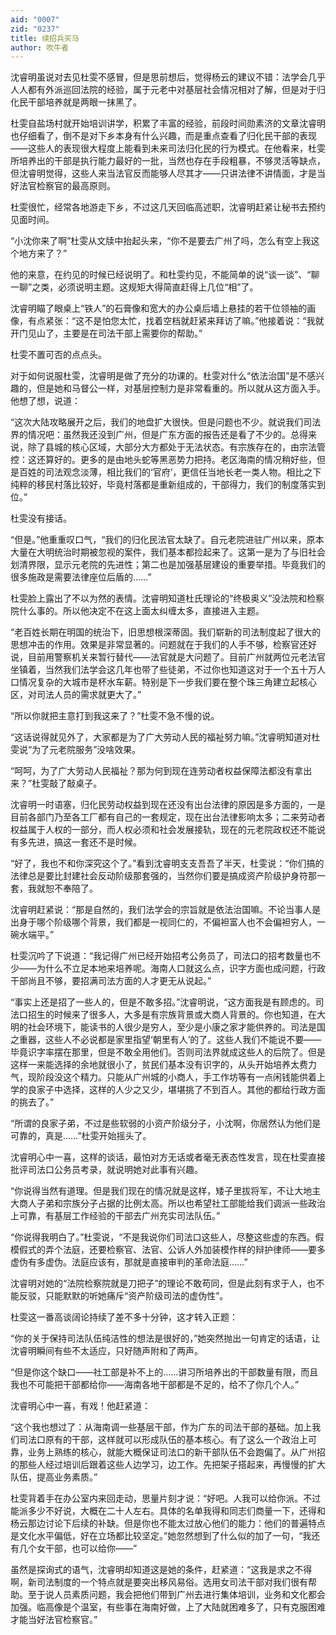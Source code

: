 ```yaml
---
aid: "0007"
zid: "0237"
title: 续招兵买马
author: 吹牛者
---
```


沈睿明虽说对去见杜雯不感冒，但是思前想后，觉得杨云的建议不错：法学会几乎人人都有外派巡回法院的经验，属于元老中对基层社会情况相对了解，但是对于归化民干部培养就是两眼一抹黑了。

杜雯自盐场村就开始培训讲学，积累了丰富的经验，前段时间勋素济的文章沈睿明也仔细看了，倒不是对下乡本身有什么兴趣，而是重点查看了归化民干部的表现――这些人的表现很大程度上能看到未来司法归化民的行为模式。在他看来，杜雯所培养出的干部是执行能力最好的一批，当然也存在手段粗暴，不够灵活等缺点，但沈睿明觉得，这些人来当法官反而能够人尽其才――只讲法律不讲情面，才是当好法官检察官的最高原则。

杜雯很忙，经常各地游走下乡，不过这几天回临高述职，沈睿明赶紧让秘书去预约见面时间。

“小沈你来了啊”杜雯从文牍中抬起头来，“你不是要去广州了吗，怎么有空上我这个地方来了？”

他的来意，在约见的时候已经说明了。和杜雯约见，不能简单的说“谈一谈”、“聊一聊”之类，必须说明主题。这规矩大得简直赶得上几位“相”了。

沈睿明瞄了眼桌上“铁人”的石膏像和宽大的办公桌后墙上悬挂的若干位领袖的画像，有点紧张：“这不是怕您太忙，找着空档就赶紧来拜访了嘛。”他接着说：“我就开门见山了，主要是在司法干部上需要你的帮助。”

杜雯不置可否的点点头。

对于如何说服杜雯，沈睿明是做了充分的功课的。杜雯对什么“依法治国”是不感兴趣的，但是她和马督公一样，对基层控制力是非常看重的。所以就从这方面入手。他想了想，说道：

“这次大陆攻略展开之后，我们的地盘扩大很快。但是问题也不少。就说我们司法界的情况吧：虽然我还没到广州，但是广东方面的报告还是看了不少的。总得来说，除了县城的核心区域，大部分大方都处于无法状态。有宗族存在的，由宗法管控：这还算好的。更多的是由地头蛇等黑恶势力把持。老区海南的情况稍好些，但是百姓的司法观念淡薄，相比我们的‘官府’，更信任当地长老一类人物。相比之下纯粹的移民村落比较好，毕竟村落都是重新组成的，干部得力，我们的制度落实到位。”

杜雯没有接话。

“但是。”他重重叹口气，“我们的归化民法官太缺了。自元老院进驻广州以来，原本大量在大明统治时期被忽视的案件，我们基本都捡起来了。这第一是为了与旧社会划清界限，显示元老院的先进性；第二也是加强基层建设的重要举措。毕竟我们的很多施政是需要法律座位后盾的……”

杜雯脸上露出了不以为然的表情。沈睿明知道杜氏理论的“终极奥义”没法院和检察院什么事的。所以他决定不在这上面太纠缠太多，直接进入主题。

“老百姓长期在明国的统治下，旧思想根深蒂固。我们崭新的司法制度起了很大的思想冲击的作用。效果是非常显著的。问题就在于我们的人手不够，检察官还好说，目前用警察机关来暂行替代――法官就是大问题了。目前广州就两位元老法官坐镇着，当然我们法学会这几年也带了些徒弟，不过你也知道这对于一个五十万人口情况复杂的大城市是杯水车薪。特别是下一步我们要在整个珠三角建立起核心区，对司法人员的需求就更大了。”

“所以你就把主意打到我这来了？”杜雯不急不慢的说。

“这话说得就见外了，大家都是为了广大劳动人民的福祉努力嘛。”沈睿明知道对杜雯说“为了元老院服务”没啥效果。

“呵呵，为了广大劳动人民福祉？那为何到现在连劳动者权益保障法都没有拿出来？”杜雯敲了敲桌子。

沈睿明一时语塞，归化民劳动权益到现在还没有出台法律的原因是多方面的，一是目前各部门乃至各工厂都有自己的一套规定，现在出台法律影响太多；二来劳动者权益属于人权的一部分，而人权必须和社会发展接轨，现在的元老院政权还不能说有多先进，搞这一套还不是时候。

“好了，我也不和你深究这个了。”看到沈睿明支支吾吾了半天，杜雯说：“你们搞的法律总是要比封建社会反动阶级那套强的，当然你们要是搞成资产阶级护身符那一套，我就恕不奉陪了。

沈睿明赶紧说：“那是自然的，我们法学会的宗旨就是依法治国嘛。不论当事人是出身于哪个阶级哪个背景，我们都是一视同仁的，不偏袒富人也不会偏袒穷人，一碗水端平。”

杜雯沉吟了下说道：“我记得广州已经开始招考公务员了，司法口的招考数量也不少――为什么不立足本地来培养呢。海南人口就这么点，识字方面也成问题，行政干部尚且不够，要招满司法方面的人才更无从说起。”

“事实上还是招了一些人的，但是不敢多招。”沈睿明说，“这方面我是有顾虑的。司法口招生的时候来了很多人，大多是有宗族背景或大商人背景的。你也知道，在大明的社会环境下，能读书的人很少是穷人，至少是小康之家才能供养的。司法是国之重器，这些人不必说都是家里指望‘朝里有人’的了。这些人我们不能说不要――毕竟识字率摆在那里，但是不敢全用他们。否则司法界就成这些人的后院了。但是这样一来能选择的余地就很小了，贫民们基本没有识字的，从头开始培养太费力气，现阶段没这个精力。只能从广州城的小商人，手工作坊等有一点闲钱能供着上学的良家子中选择，这样的人少之又少，堪堪挑了不到百人。其他的都给行政方面的挑去了。”

“所谓的良家子弟，不过是些软弱的小资产阶级分子，小沈啊，你居然认为他们是可靠的，真是……”杜雯开始摇头了。

沈睿明心中一喜，这样的谈话，最怕对方无话或者毫无表态性发言，现在杜雯直接批评司法口公务员考录，就说明她对此事有兴趣。

“你说得当然有道理。但是我们现在的情况就是这样，矮子里拔将军，不让大地主大商人子弟和宗族分子占据的比例太高。所以也希望社工部能给我们调派一些政治上可靠，有基层工作经验的干部去广州充实司法队伍。”

“你说得我明白了。”杜雯说，“不是我说你们司法口这些人，尽整这些虚的东西。假模假式的弄个法庭，还要检察官、法官、公诉人外加装模作样的辩护律师――要多虚伪有多虚伪。法庭应该有，那就是直接审判的革命法庭……”

沈睿明对她的“法院检察院就是刀把子”的理论不敢苟同，但是此刻有求于人，也不能反驳，只能默默的听她痛斥“资产阶级司法的虚伪性”。

杜雯这一番高谈阔论持续了差不多十分钟，这才转入正题：

“你的关于保持司法队伍纯洁性的想法是很好的，”她突然抛出一句肯定的话语，让沈睿明瞬间有些不太适应，只好随声附和了两声。

“但是你这个缺口――社工部是补不上的……讲习所培养出的干部数量有限，而且我也不可能把干部都给你――海南各地干部都是不足的，给不了你几个人。”

沈睿明心中一喜，有戏！他赶紧道：

“这个我也想过了：从海南调一些基层干部，作为广东的司法干部的基础。加上我们司法口原有的干部，这样就可以形成队伍的基本核心。有了这么一个政治上可靠，业务上熟练的核心，就能大概保证司法口的新干部队伍不会跑偏了。从广州招的那些人经过培训后跟着这些人边学习，边工作。先把架子搭起来，再慢慢的扩大队伍，提高业务素质。”

杜雯背着手在办公室内来回走动，思量片刻才说：“好吧。人我可以给你派。不过能派多少不好说，大概在二十人左右。具体的名单我得和同志们商量一下，还得和杨云那边讨论下后续的补缺。但是你也不能太过放心他们的能力：他们的普遍特点是文化水平偏低，好在立场都比较坚定。”她忽然想到了什么似的加了一句，“我还有几个女干部，也可以给你――”

虽然是探询式的语气，沈睿明却知道这是她的条件，赶紧道：“这我是求之不得啊，新司法制度的一个特点就是要突出移风易俗。选用女司法干部对我们很有帮助。至于说人员素质问题，我会把他们带到广州去进行集体培训，业务和文化都会加强。临高像是个温室，有些事在海南好做，上了大陆就困难多了，只有克服困难才能当好法官检察官。”
